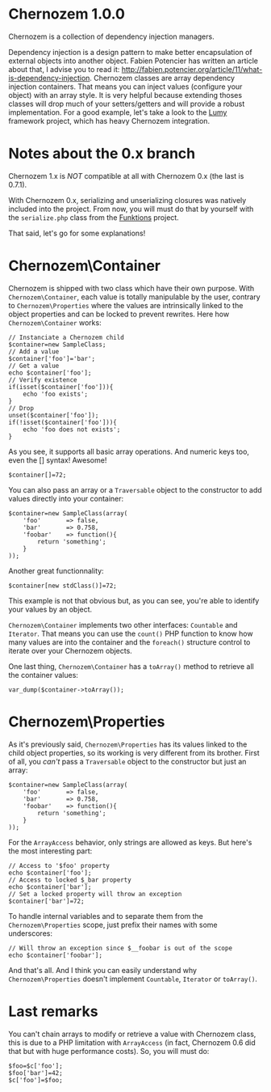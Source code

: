 Chernozem 1.0.0
===============

Chernozem is a collection of dependency injection managers.

Dependency injection is a design pattern to make better encapsulation of external objects into another object. Fabien Potencier has written an article about that, I advise you to read it: http://fabien.potencier.org/article/11/what-is-dependency-injection. Chernozem classes are array dependency injection containers. That means you can inject values (configure your object) with an array style. It is very helpful because extending thoses classes will drop much of your setters/getters and will provide a robust implementation. For a good example, let's take a look to the [Lumy](https://github.com/pyrsmk/Lumy) framework project, which has heavy Chernozem integration.

Notes about the 0.x branch
==========================

Chernozem 1.x is _NOT_ compatible at all with Chernozem 0.x (the last is 0.7.1).

With Chernozem 0.x, serializing and unserializing closures was natively included into the project. From now, you will must do that by yourself with the `serialize.php` class from the [Funktions](https://github.com/pyrsmk/Funktions) project.

That said, let's go for some explanations!

Chernozem\Container
===================

Chernozem is shipped with two class which have their own purpose. With `Chernozem\Container`, each value is totally manipulable by the user, contrary to `Chernozem\Properties` where the values are intrinsically linked to the object properties and can be locked to prevent rewrites. Here how `Chernozem\Container` works:

    // Instanciate a Chernozem child
    $container=new SampleClass;
    // Add a value
    $container['foo']='bar';
    // Get a value
    echo $container['foo'];
    // Verify existence
    if(isset($container['foo'])){
        echo 'foo exists';
    }
    // Drop
    unset($container['foo']);
    if(!isset($container['foo'])){
        echo 'foo does not exists';
    }

As you see, it supports all basic array operations. And numeric keys too, even the [] syntax! Awesome!

    $container[]=72;

You can also pass an array or a `Traversable` object to the constructor to add values directly into your container:

    $container=new SampleClass(array(
        'foo'       => false,
        'bar'       => 0.758,
        'foobar'    => function(){
            return 'something';
        }
    ));

Another great functionnality:

    $container[new stdClass()]=72;

This example is not that obvious but, as you can see, you're able to identify your values by an object.

`Chernozem\Container` implements two other interfaces: `Countable` and `Iterator`. That means you can use the `count()` PHP function to know how many values are into the container and the `foreach()` structure control to iterate over your Chernozem objects.

One last thing, `Chernozem\Container` has a `toArray()` method to retrieve all the container values:

    var_dump($container->toArray());

Chernozem\Properties
====================

As it's previously said, `Chernozem\Properties` has its values linked to the child object properties, so its working is very different from its brother. First of all, you _can't_ pass a `Traversable` object to the constructor but just an array:

    $container=new SampleClass(array(
        'foo'       => false,
        'bar'       => 0.758,
        'foobar'    => function(){
            return 'something';
        }
    ));

For the `ArrayAccess` behavior, only strings are allowed as keys. But here's the most interesting part:

    // Access to '$foo' property
    echo $container['foo'];
    // Access to locked $_bar property
    echo $container['bar'];
    // Set a locked property will throw an exception
    $container['bar']=72;

To handle internal variables and to separate them from the `Chernozem\Properties` scope, just prefix their names with some underscores:

    // Will throw an exception since $__foobar is out of the scope
    echo $container['foobar'];

And that's all. And I think you can easily understand why `Chernozem\Properties` doesn't implement `Countable`, `Iterator` or `toArray()`.

Last remarks
============

You can't chain arrays to modify or retrieve a value with Chernozem class, this is due to a PHP limitation with `ArrayAccess` (in fact, Chernozem 0.6 did that but with huge performance costs). So, you will must do:

    $foo=$c['foo'];
    $foo['bar']=42;
    $c['foo']=$foo;
